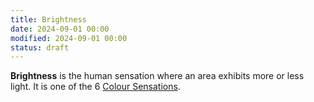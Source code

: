 ```yaml
---
title: Brightness
date: 2024-09-01 00:00
modified: 2024-09-01 00:00
status: draft
---
```


**Brightness** is the human sensation where an area exhibits more or less light. It is one of the 6 [Colour Sensations](colour-sensations.md).